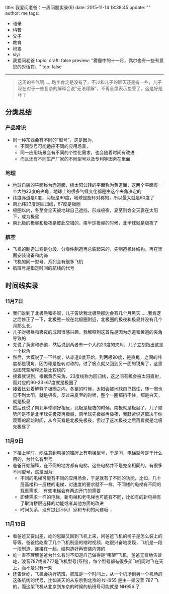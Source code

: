 title: 我爱问老爸：一周问题实录(6)
date: 2015-11-14 18:38:45
update: ""
author: me
tags:
- 语录
- 科普
- 父子
- 教育
- 积累
- siyi
- 我爱问老爸
topic:
draft: false
preview: "雾霾中的十一月，偶尔也有一些有意思的对话在。"
top: false
---

> 这周的空气啊……跑步肯定是没有了，不过和儿子的聊天还是有一些，儿子现在对于一些复杂的解释会说“无法理解”，不再全盘表示接受了，这是好是坏？

## 分类总结

### 产品常识

- 同一种东西会有不同的"型号"，这是因为，
  - 不同型号可能适应不同的应用场景，
  - 同一应用场景会有不同的个性化需求，也会随着时间有改进
  - 而且还有不同生产厂家的不同型号以及专利等因素在里面

### 地理

- 地球自转的平面称为赤道面，绕太阳公转的平面称为黄道面，这两个平面有一个大约23度的夹角，地球上的很多气候变化都是由这个夹角决定的
- 纬度赤道是0度，两极是90度，地球是旋转对称的，所以最大就是90度了
- 南北纬23度是回归线，67度是极圈
- 极圈以内，冬至会全天被地球自己遮挡，形成极夜，夏至则会全天露在太阳下，成为极昼
- 南北极的极昼和极夜是彼此交错的，南半球极昼的时候，北半球就是极夜了

### 航空

- 飞机的制造过程是分段、分零件制造再总装起来的，先制造机体结构，再在里面安装设备和内饰
- 飞机的同一型号、系列会有很多飞机
- 航班号是指定时间的航线的代号

## 时间线实录

### 11月7日

- 我们说到了北极熊和冬眠，儿子告诉我北极熊那边会有几个月黑天……我肯定之后修正了一下，北极熊一般在北极圈附近，北极圈的极夜和极昼并没有几个月那么长。
- 儿子对极昼和极夜的成因很感兴趣，我解释到这首先是因为赤道和黄道的夹角导致的
- 先说了黄道和赤道，然后说到两者有一个大约23度的夹角，儿子立刻指出这是一个锐角
- 然后，大概说了一下纬度，从赤道0度开始，到两极90度，是直角，之间的纬度都是锐角，因为球是旋转对称的，过了极点就又回到另一面的锐角了，这里没图凭空解释还是比较绕的
- 接着就说到，根据黄赤夹角，23度线称为回归线，这之间有机会被太阳直射，而对应的90-23=67度就是极圈了
- 接着比划着解释了极圈之内，冬至的时候，太阳会被地球自己挡住，转一圈也见不到太阳，就是极夜，反过来夏至的时候，整个一圈都挡不住，都是白天，就是极昼
- 然后还说了南北半球刚好相反，北极是极夜的时候，南极就是极昼了，儿子顺势问是不是北半球先极夜再极昼，南半球先极昼再极夜，我赶紧说这取决于你观察的起始时间，从今天看是北极先极夜，但过了这次极夜之后再看就是北极先极昼了

### 11月9日

- 下楼上学时，屹注意到电梯的铭牌上有电梯型号，于是问，电梯型号是干什么用的，为什么有型号
- 爸爸开始解释，在不同的地方都有电梯，这些电梯并不是完全相同的，有很多不同型号，这是因为:
  - 不同的电梯可能有不同的应用场合，于是就有了不同的功能，比如，几十层高楼和十层楼的电梯，对速度的要求就不一样，不同楼的电梯有不同的载重需求，
    有些电梯会有两边开门的需要
  - 即使需求一样的电梯，新电梯和老电梯也可能有不同，比如有的新电梯有了取消楼层选择的功能或者其他方面的改进
  - 时间关系，没有提到不同厂家和专利的问题哦...

### 11月13日

- 看爸爸又要出差，屹的思路又回到飞机上来，问爸爸飞机的椅子是怎么装上的等等，爸爸给屹看了几个飞机制造的缩时视频，屹很兴奋地发现，飞机是一段一段制造、连接在一起，结构造好再安装内饰的
- 屹一直不理解爸爸为什么有时不知道自己做得是“哪架”飞机，爸爸无奈地告诉屹，波音787或者777是飞机型号(系列)，每个型号都有很多架飞机同时飞在天上，而不是只有一架
- 还告诉屹，飞机会执行航班，航班是一个时间上，从一个机场到另一个机场的这条航线的代号，比如某天的从东京到北京的 NH955 是由一架波音 787 飞的，而这架飞机从北京到东京的时候的航班号可能就是 NH956 了


